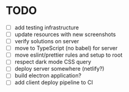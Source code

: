# TODO

-   [ ] add testing infrastructure
-   [ ] update resources with new screenshots
-   [ ] verify solutions on server
-   [ ] move to TypeScript (no babel) for server
-   [ ] move eslint/prettier rules and setup to root
-   [ ] respect dark mode CSS query
-   [ ] deploy server somewhere (netlify?)
-   [ ] build electron application?
-   [ ] add client deploy pipeline to CI

